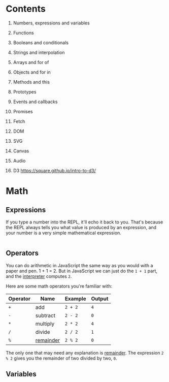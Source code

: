 # Contents

1. Numbers, expressions and variables
2. Functions
3. Booleans and conditionals
4. Strings and interpolation
5. Arrays and for of
6. Objects and for in
7. Methods and this
8. Prototypes
9. Events and callbacks
10. Promises

11. Fetch
12. DOM
13. SVG
14. Canvas
15. Audio
16. D3 https://square.github.io/intro-to-d3/

# Math

## Expressions

If you type a number into the REPL, it'll echo it back to you. That's because the REPL always tells you what value is produced by an expression, and your number is a very simple mathematical expression.

![]()

## Operators

You can do arithmetic in JavaScript the same way as you would with a paper and pen. 1 + 1 = 2. But in JavaScript we can just do the `1 + 1` part, and the [interpreter](https://en.wikipedia.org/wiki/Interpreter_computing) computes `2`.

Here are some math operators you're familiar with:

Operator | Name     | Example | Output
---------|----------|---------|--------
`+`      | add      | `2 + 2` | `4`
`-`      | subtract | `2 - 2` | `0`
`*`      | multiply | `2 * 2` | `4`
`/`      | divide   | `2 / 2` | `1`
`%`      | [remainder](https://developer.mozilla.org/en/docs/Web/JavaScript/Reference/Operators/Arithmetic_Operators#Remainder) | `2 % 2` | `0`

The only one that may need any explanation is [remainder](https://developer.mozilla.org/en/docs/Web/JavaScript/Reference/Operators/Arithmetic_Operators#Remainder). The expression `2 % 2` gives you the remainder of two divided by two, `0`.

## Variables
